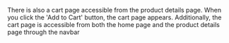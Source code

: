 There is also a cart page accessible from the product details page. When you click the 'Add to Cart' button, the cart page appears. Additionally, the cart page is accessible from both the home page and the product details page through the navbar
